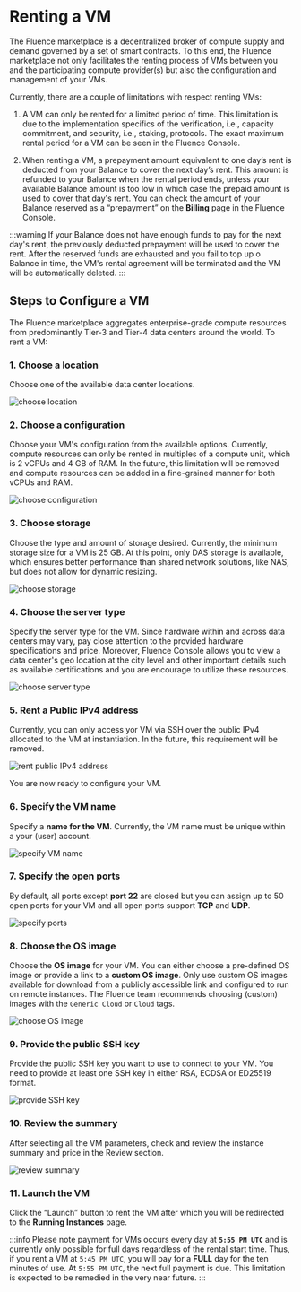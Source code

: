 # Renting a VM

The Fluence marketplace is a decentralized broker of compute supply and demand governed by a set of smart contracts. To this end, the Fluence marketplace not only facilitates the renting process of VMs between you and the participating compute provider(s) but also the configuration and management of your VMs.

Currently, there are a couple of limitations with respect renting VMs:

1. A VM can only be rented for a limited period of time. This limitation is due to the implementation specifics of the verification, i.e., capacity commitment, and security, i.e., staking, protocols. The exact maximum rental period for a VM can be seen in the Fluence Console.

2. When renting a VM, a prepayment amount equivalent to one day’s rent is deducted from your Balance to cover the next day’s rent. This amount is refunded to your Balance when the rental period ends, unless your available Balance amount is too low in which case the prepaid amount is used to cover that day's rent. You can check the amount of your Balance reserved as a “prepayment” on the **Billing** page in the Fluence Console.

:::warning
If your Balance does not have enough funds to pay for the next day's rent, the previously deducted prepayment will be used to cover the rent. After the reserved funds are exhausted and you fail to top up o Balance in time, the VM's rental agreement will be terminated and the VM will be automatically deleted.
:::

## Steps to Configure a VM

The Fluence marketplace aggregates enterprise-grade compute resources from predominantly Tier-3 and Tier-4 data centers around the world. To rent a VM:

### 1. Choose a location

Choose one of the available data center locations.

![choose location](./assets/location.webp)

### 2. Choose a configuration

Choose your VM's configuration from the available options. Currently, compute resources can only be rented in multiples of a compute unit, which is 2 vCPUs and 4 GB of RAM. In the future, this limitation will be removed and compute resources can be added in a fine-grained manner for both vCPUs and RAM.

![choose configuration](./assets/configuration.webp)

### 3. Choose storage

Choose the type and amount of storage desired. Currently, the minimum storage size for a VM is 25 GB. At this point, only DAS storage is available, which ensures better performance than shared network solutions, like NAS, but does not allow for dynamic resizing.

![choose storage](./assets/storage.webp)

### 4. Choose the server type

Specify the server type for the VM. Since hardware within and across data centers may vary, pay close attention to the provided hardware specifications and price. Moreover, Fluence Console allows you to view a data center's geo location at the city level and other important details such as available certifications and you are encourage to utilize these resources.

![choose server type](./assets/server_type.webp)

### 5. Rent a Public IPv4 address

Currently, you can only access yor VM via SSH over the public IPv4 allocated to the VM at instantiation. In the future, this requirement will be removed.

![rent public IPv4 address](./assets/public_ip.webp)

You are now ready to configure your VM.

### 6. Specify the VM name

Specify a **name for the VM**. Currently, the VM name must be unique within a your (user) account.

![specify VM name](./assets/vm_name.webp)

### 7. Specify the open ports

By default, all ports except **port 22** are closed but you can assign up to 50 open ports for your VM and all open ports support **TCP** and **UDP**.

![specify ports](./assets/ports.webp)

### 8. Choose the OS image

Choose the **OS image** for your VM. You can either choose a pre-defined OS image or provide a link to a **custom OS image**. Only use custom OS images available for download from a publicly accessible link and configured to run on remote instances. The Fluence team recommends choosing (custom) images with the `Generic Cloud` or `Cloud` tags.

![choose OS image](./assets/os_image.webp)

### 9. Provide the public SSH key

Provide the public SSH key you want to use to connect to your VM. You need to provide at least one SSH key in either RSA, ECDSA or ED25519 format.

![provide SSH key](./assets/ssh.webp)

### 10. Review the summary

After selecting all the VM parameters, check and review the instance summary and price in the Review section.

![review summary](./assets/summary.webp)

### 11. Launch the VM

Click the “Launch” button to rent the VM after which you will be redirected to the **Running Instances** page.

:::info
Please note payment for VMs occurs every day at **`5:55 PM UTC`** and is currently only possible for full days regardless of the rental start time. Thus, if you rent a VM at `5:45 PM UTC`, you will pay for a **FULL** day for the ten minutes of use. At `5:55 PM UTC`, the next full payment is due. This limitation is expected to be remedied in the very near future.
:::
